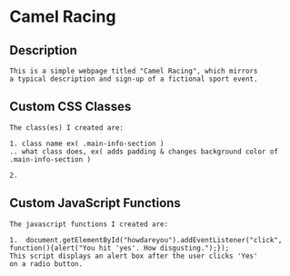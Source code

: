 # Camel Racing

## Description
```
This is a simple webpage titled "Camel Racing", which mirrors
a typical description and sign-up of a fictional sport event.

```

## Custom CSS Classes
```
The class(es) I created are:

1. class name ex( .main-info-section )
.. what class does, ex( adds padding & changes background color of .main-info-section )

2.

```

## Custom JavaScript Functions
```
The javascript functions I created are:

1.  document.getElementById("howdareyou").addEventListener("click", function(){alert("You hit 'yes'. How disgusting.");});
This script displays an alert box after the user clicks 'Yes'
on a radio button.

```
